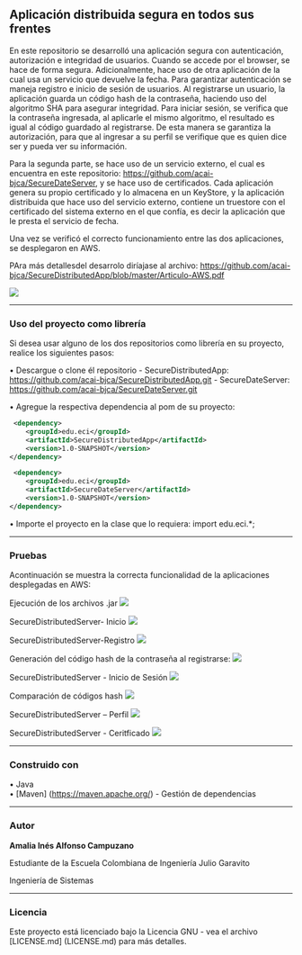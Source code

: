 ## Aplicación distribuida segura en todos sus frentes

En este repositorio se desarrolló una aplicación segura con autenticación, autorización e integridad de usuarios. Cuando se accede por el browser, se hace de forma segura.  Adicionalmente, hace uso de otra aplicación de la cual usa un servicio que devuelve la fecha. 
Para garantizar autenticación se maneja registro e inicio de sesión de usuarios.
Al registrarse un usuario, la aplicación guarda un código hash de la contraseña, haciendo uso del algoritmo SHA para asegurar integridad. 
Para iniciar sesión, se verifica que la contraseña ingresada, al aplicarle el mismo algoritmo, el resultado es igual al código guardado al registrarse. De esta manera se garantiza la autorización, para que al ingresar a su perfil se verifique que es quien dice ser y pueda ver su información.

Para la segunda parte, se hace uso de un servicio externo, el cual es encuentra en este repositorio: <https://github.com/acai-bjca/SecureDateServer>, y se hace uso de certificados.
Cada aplicación genera su propio certificado y lo almacena en un KeyStore, y la aplicación distribuida que hace uso del servicio externo, contiene un truestore con el certificado del sistema externo en el que confía, es decir la aplicación que le presta el servicio de fecha.

Una  vez se verificó el correcto funcionamiento entre las dos aplicaciones, se desplegaron en AWS.

PAra más detallesdel desarrolo diríajase al archivo: <https://github.com/acai-bjca/SecureDistributedApp/blob/master/Articulo-AWS.pdf>

![](deploy/despliegue.PNG)

___
### Uso del proyecto como librería
Si desea usar alguno de los dos repositorios como librería en su proyecto, realice los siguientes pasos:

• Descargue o clone él repositorio
	- SecureDistributedApp: <https://github.com/acai-bjca/SecureDistributedApp.git>
	- SecureDateServer: <https://github.com/acai-bjca/SecureDateServer.git>

• Agregue la respectiva dependencia al pom de su proyecto:
``` xml
 <dependency>
	<groupId>edu.eci</groupId>
    <artifactId>SecureDistributedApp</artifactId>
    <version>1.0-SNAPSHOT</version>
</dependency>
```

``` xml
 <dependency>
	<groupId>edu.eci</groupId>
    <artifactId>SecureDateServer</artifactId>
    <version>1.0-SNAPSHOT</version>
</dependency>
```

• Importe el proyecto en la clase que lo requiera:
import edu.eci.*;
___
### Pruebas
Acontinuación se muestra la correcta funcionalidad de la aplicaciones desplegadas en AWS:

Ejecución de los archivos .jar
![](deploy/12-conexion-dos-apps.png)
 
SecureDistributedServer- Inicio
![](deploy/3-inicioAWS.png)
 
SecureDistributedServer-Registro
![](deploy/5-registro-aws.png)

Generación del código hash de la contraseña al registrarse:
![](deploy/13-registro.png)
 

SecureDistributedServer - Inicio de Sesión
![](deploy/6-iniciosesion-aws.png)
 

Comparación de códigos hash
![](deploy/14-inicio-correcto.png) 
 

SecureDistributedServer – Perfil
![](deploy/7-perfil-aws.png)

SecureDistributedServer - Ceritficado
![](deploy/8-perfil-con-cert.png)
___
### Construido con

• Java  
• [Maven] (https://maven.apache.org/) - Gestión de dependencias

___
### Autor

**Amalia Inés Alfonso Campuzano** 

Estudiante de la Escuela Colombiana de Ingeniería Julio Garavito

Ingeniería de Sistemas
___
### Licencia

Este proyecto está licenciado bajo la Licencia GNU - vea el archivo [LICENSE.md] (LICENSE.md) para más detalles.

